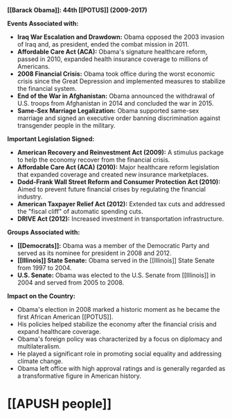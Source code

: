 **[[Barack Obama]]: 44th [[POTUS]] (2009-2017)**

**Events Associated with:**

* **Iraq War Escalation and Drawdown:** Obama opposed the 2003 invasion of Iraq and, as president, ended the combat mission in 2011.
* **Affordable Care Act (ACA):** Obama's signature healthcare reform, passed in 2010, expanded health insurance coverage to millions of Americans.
* **2008 Financial Crisis:** Obama took office during the worst economic crisis since the Great Depression and implemented measures to stabilize the financial system.
* **End of the War in Afghanistan:** Obama announced the withdrawal of U.S. troops from Afghanistan in 2014 and concluded the war in 2015.
* **Same-Sex Marriage Legalization:** Obama supported same-sex marriage and signed an executive order banning discrimination against transgender people in the military.

**Important Legislation Signed:**

* **American Recovery and Reinvestment Act (2009):** A stimulus package to help the economy recover from the financial crisis.
* **Affordable Care Act (ACA) (2010):** Major healthcare reform legislation that expanded coverage and created new insurance marketplaces.
* **Dodd-Frank Wall Street Reform and Consumer Protection Act (2010):** Aimed to prevent future financial crises by regulating the financial industry.
* **American Taxpayer Relief Act (2012):** Extended tax cuts and addressed the "fiscal cliff" of automatic spending cuts.
* **DRIVE Act (2012):** Increased investment in transportation infrastructure.

**Groups Associated with:**

* **[[Democrats]]:** Obama was a member of the Democratic Party and served as its nominee for president in 2008 and 2012.
* **[[Illinois]] State Senate:** Obama served in the [[Illinois]] State Senate from 1997 to 2004.
* **U.S. Senate:** Obama was elected to the U.S. Senate from [[Illinois]] in 2004 and served from 2005 to 2008.

**Impact on the Country:**

* Obama's election in 2008 marked a historic moment as he became the first African American [[POTUS]].
* His policies helped stabilize the economy after the financial crisis and expand healthcare coverage.
* Obama's foreign policy was characterized by a focus on diplomacy and multilateralism.
* He played a significant role in promoting social equality and addressing climate change.
* Obama left office with high approval ratings and is generally regarded as a transformative figure in American history.
# [[APUSH people]]